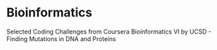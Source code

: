 # Bioinformatics
Selected Coding Challenges from Coursera Bioinformatics VI by UCSD - Finding Mutations in DNA and Proteins


